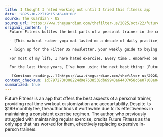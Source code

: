 ```yaml
---
title: I thought I hated working out until I tried this fitness app
date: '2025-10-22T19:15:46+00:00'
source: The Guardian - US
source_url: https://www.theguardian.com/thefilter-us/2025/oct/22/future-fitness-app-review
original_content: |-
  Future Fitness bottles the best parts of a personal trainer in the convenience of an app – here’s why it’s worth the $199 a month

  - [This natural rubber yoga mat lasted me a decade of daily practice](https://www.theguardian.com/lifeandstyle/2025/sep/14/jadeyoga-harmony-yoga-mat-bifl)

  - [Sign up for the Filter US newsletter, your weekly guide to buying fewer, better things](https://www.theguardian.com/global/2025/sep/09/sign-up-to-the-filter-us-our-newsletter-guide-to-buying-fewer-better-products)

  For most of my life, I have hated exercise. Every time I embarked on a fitness regimen, I would fall victim to boredom or laziness. Gym memberships went dormant; home exercise equipment sat unused. The only times I have ever exercised with any kind of consistency was when I had a [personal trainer](https://www.theguardian.com/lifeandstyle/2024/jan/11/the-experts-personal-trainers-on-20-fabulous-ways-to-get-fighting-fit-for-free). But they also cost hundreds of dollars an hour where I live – not an option I could afford long term.

  For the last three years, I’ve been using the next best thing: [Future Fitness](https://future.co/). It’s an app and membership that connects you to a real-life physical trainer who customizes your workout schedule for you and holds you accountable, just like an in-person trainer. At $199 a month, it’s still not cheap, but as the only exercise app that has ever worked for me, I find it well worth the money. Here’s why.

   [Continue reading...](https://www.theguardian.com/thefilter-us/2025/oct/22/future-fitness-app-review)
content_checksum: 1d57972738308224d0e7638538db69940a64407058c6e07108e0c9008973017f
summarized: true
---
```


Future Fitness is an app that offers the best aspects of a personal trainer, providing real-time workout customization and accountability. Despite its $199 monthly fee, the author finds it worthwhile due to its effectiveness in maintaining a consistent exercise regimen. The author, who previously struggled with maintaining regular exercise, credits Future Fitness as the only app that has worked for them, effectively replacing expensive in-person trainers.